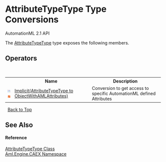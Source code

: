# AttributeTypeType Type Conversions
AutomationML 2.1 API 

The <a href="T_Aml_Engine_CAEX_AttributeTypeType">AttributeTypeType</a> type exposes the following members.


## Operators
&nbsp;<table><tr><th></th><th>Name</th><th>Description</th></tr><tr><td>![Public operator](media/puboperator.gif "Public operator")![Static member](media/static.gif "Static member")</td><td><a href="M_Aml_Engine_CAEX_AttributeTypeType_op_Implicit">Implicit(AttributeTypeType to ObjectWithAMLAttributes)</a></td><td>
Conversion to get access to specific AutomationML defined Attributes</td></tr></table>&nbsp;
<a href="#attributetypetype-type-conversions">Back to Top</a>

## See Also


#### Reference
<a href="T_Aml_Engine_CAEX_AttributeTypeType">AttributeTypeType Class</a><br /><a href="N_Aml_Engine_CAEX">Aml.Engine.CAEX Namespace</a><br />